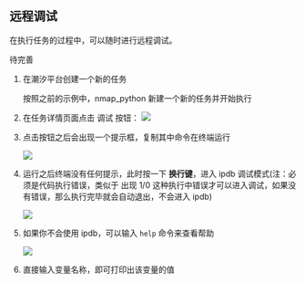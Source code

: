 ## 远程调试

在执行任务的过程中，可以随时进行远程调试。

待完善

1. 在潮汐平台创建一个新的任务

   按照之前的示例中，nmap_python 新建一个新的任务并开始执行

2. 在任务详情页面点击 调试 按钮：
   ![](https://levimg.s3.cn-northwest-1.amazonaws.com.cn/x/54c988af-d6a8-4bbf-839f-86fd1863155b.png)

3. 点击按钮之后会出现一个提示框，复制其中命令在终端运行

   ![](https://levimg.s3.cn-northwest-1.amazonaws.com.cn/x/27c9c002-a494-47d0-aa5a-6eabba8be71f.JPEG)

4. 运行之后终端没有任何提示，此时按一下 **换行键**，进入 ipdb 调试模式(注：必须是代码执行错误，类似于 出现 1/0 这种执行中错误才可以进入调试，如果没有错误，那么执行完毕就会自动退出，不会进入 ipdb)

   ![](https://levimg.s3.cn-northwest-1.amazonaws.com.cn/x/2ef0d6fa-0353-4507-abf1-06c79e489496.JPEG)

5. 如果你不会使用 ipdb，可以输入 `help`  命令来查看帮助

   ![](https://levimg.s3.cn-northwest-1.amazonaws.com.cn/x/484ba238-72f8-4167-8835-103eee3d4ab4.JPEG)

6. 直接输入变量名称，即可打印出该变量的值
